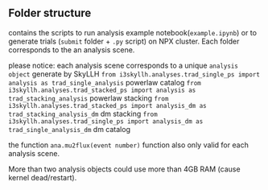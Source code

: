 ## Folder structure

contains the scripts to run analysis example notebook(`example.ipynb`) or to generate trials (`submit` folder + `.py` script) on NPX cluster. Each folder corresponds to the an analysis scene.


please notice:
each analysis scene corresponds to a unique `analysis object` generate by SkyLLH
`from i3skyllh.analyses.trad_single_ps import analysis as trad_single_analysis` powerlaw catalog
`from i3skyllh.analyses.trad_stacked_ps import analysis as trad_stacking_analysis` powerlaw stacking
`from i3skyllh.analyses.trad_stacked_ps import analysis_dm as trad_stacking_analysis_dm` dm stacking
`from i3skyllh.analyses.trad_single_ps import analysis_dm as trad_single_analysis_dm` dm catalog

the function `ana.mu2flux(event number)` function also only valid for each analysis scene.

More than two analysis objects could use more than 4GB RAM (cause kernel dead/restart).